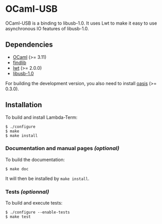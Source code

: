 OCaml-USB
=========

OCaml-USB is a binding to libusb-1.0. It uses Lwt to make it easy to
use asynchronous IO features of libusb-1.0.

Dependencies
------------

* [OCaml](http://caml.inria.fr/ocaml/) (>= 3.11)
* [findlib](http://projects.camlcity.org/projects/findlib.html)
* [lwt](http://ocsigen.org/lwt/) (>= 2.0.0)
* [libusb-1.0](http://www.libusb.org/)

For building the development version, you also need to install
[oasis](http://oasis.forge.ocamlcore.org/) (>= 0.3.0).

Installation
------------

To build and install Lambda-Term:

    $ ./configure
    $ make
    $ make install

### Documentation and manual pages _(optional)_

To build the documentation:

    $ make doc

It will then be installed by `make install`.

### Tests _(optionnal)_

To build and execute tests:

    $ ./configure --enable-tests
    $ make test
